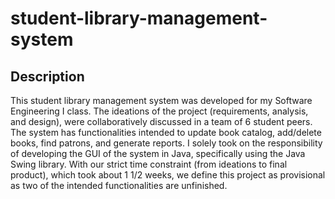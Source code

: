 # student-library-management-system

## Description

This student library management system was developed for my Software Engineering I class. The ideations of the project (requirements, analysis, and design), were collaboratively discussed in a team of 6 student peers. The system has functionalities intended to update book catalog, add/delete books, find patrons, and generate reports. I solely took on the responsibility of developing the GUI of the system in Java, specifically using the Java Swing library. With our strict time constraint (from ideations to final product), which took about 1 1/2 weeks, we define this project as provisional as two of the intended functionalities are unfinished.
